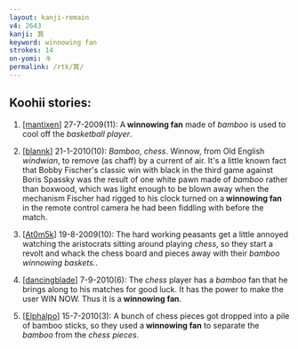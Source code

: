 ```yaml
---
layout: kanji-remain
v4: 2643
kanji: 箕
keyword: winnowing fan
strokes: 14
on-yomi: キ
permalink: /rtk/箕/
---
```


## Koohii stories: 

1) [<a href="http://kanji.koohii.com/profile/mantixen">mantixen</a>] 27-7-2009(11): A<strong> winnowing fan</strong> made of <em>bamboo</em> is used to cool off the <em>basketball player</em>.

2) [<a href="http://kanji.koohii.com/profile/blannk">blannk</a>] 21-1-2010(10): <em>Bamboo</em>, <em>chess</em>. Winnow, from Old English <em>windwian</em>, to remove (as chaff) by a current of air. It&#039;s a little known fact that Bobby Fischer&#039;s classic win with black in the third game against Boris Spassky was the result of one white pawn made of <em>bamboo</em> rather than boxwood, which was light enough to be blown away when the mechanism Fischer had rigged to his clock turned on a<strong> winnowing fan</strong> in the remote control camera he had been fiddling with before the match.

3) [<a href="http://kanji.koohii.com/profile/At0m5k">At0m5k</a>] 19-8-2009(10): The hard working peasants get a little annoyed watching the aristocrats sitting around playing <em>chess</em>, so they start a revolt and whack the chess board and pieces away with their <em>bamboo</em> <em>winnowing baskets.</em>.

4) [<a href="http://kanji.koohii.com/profile/dancingblade">dancingblade</a>] 7-9-2010(6): The <em>chess</em> player has a <em>bamboo</em> fan that he brings along to his matches for good luck. It has the power to make the user WIN NOW. Thus it is a<strong> winnowing fan</strong>.

5) [<a href="http://kanji.koohii.com/profile/Elphalpo">Elphalpo</a>] 15-7-2010(3): A bunch of chess pieces got dropped into a pile of bamboo sticks, so they used a<strong> winnowing fan</strong> to separate the <em>bamboo</em> from the <em>chess pieces</em>.

